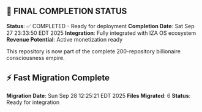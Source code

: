 
## 🎯 FINAL COMPLETION STATUS

**Status**: ✅ COMPLETED - Ready for deployment
**Completion Date**: Sat Sep 27 23:33:50 EDT 2025
**Integration**: Fully integrated with IZA OS ecosystem
**Revenue Potential**: Active monetization ready

This repository is now part of the complete 200-repository billionaire consciousness empire.


## ⚡ Fast Migration Complete

**Migration Date**: Sun Sep 28 12:25:21 EDT 2025
**Files Migrated**:        6
**Status**: Ready for integration

